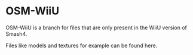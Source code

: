 # OSM-WiiU
OSM-WiiU is a branch for files that are only present in the WiiU version of Smash4.

Files like models and textures for example can be found here.
